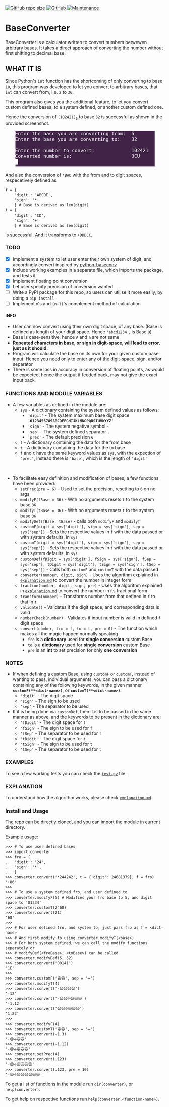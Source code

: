 [![GitHub repo size](https://img.shields.io/github/repo-size/DakshKK/BaseConverter?style=flat-square)](#)
[![GitHub](https://img.shields.io/github/license/DakshKK/BaseConverter?style=flat-square)](#)
[![Maintenance](https://img.shields.io/maintenance/yes/2020?style=flat-square)](#)

# BaseConverter

  BaseConverter is a calculator written to convert numbers betwewen arbitrary bases. It takes a direct approach of converting the number without first shifting to decimal base.

## WHAT IT IS
  Since Python's `int` function has the shortcoming of only converting to base `10`, this program was developed to let you convert to arbitrary bases, that `int` can convert from, i.e. `2` to `36`.

  This program also gives you the additional feature, to let you convert custom defined bases, to a system defined, or another custom defined one.

  Hence the conversion of `(102421)`<sub>`5`</sub> to base `32` is successful as shown in the provided screenshot.

  &emsp;&emsp; ![](output.png?raw=true)

  And also the conversion of `*BAD` with the from and to digit spaces, respecetively defined as
```python3
f = {
    'digit': 'ABCDE',
    'sign': '*'
    } # Base is derived as len(digit)
t = {
    'digit': 'CD',
    'sign': '+'
    } # Base is derived as len(digit)
```
  is successful. And it transforms to `+DDDCC`.


### TODO
  - [x] Implement a system to let user enter their own system of digit, and accordingly convert inspired by [python-baseconv](https://github.com/semente/python-baseconv 'Base Converter, which uses decimal algorithm for conversion between bases.')
  - [x] Include working examples in a separate file, which imports the package, and tests it
  - [x] Implement floating point conversion
  - [x] Let user specify precision of conversion wanted
  - [ ] Write a PyPI package for this repo, so users can utilise it more easily, by doing a `pip install`
  - [ ] Implement `n`'s and `(n-1)`'s complement method of calculation

#### INFO
  - User can now convert using their own digit space, of any base. (Base is defined as length of your digit space. Hence `'abcd1234'`, is Base `8`)
  - Base is case-sensitive, hence `A` and `a` are not same
  - **Repeated characters in base, or sign in digit-space, will lead to error, just as it should.**
  - Program will calculate the base on its own for your given custom base input. Hence you need only to enter any of the digit-space, sign, and/or separator
  - There is some loss in accuracy in conversion of floating points, as would be expected, hence the output if feeded back, may not give the exact input back

### FUNCTIONS AND MODULE VARIABLES
  - A few variables as defined in the module are:
    - `sys` - A dictionary containing the system defined values as follows:
      - `'digit'` - The system maximum base digit space **`'0123456789ABCDEFGHIJKLMNOPQRSTUVWXYZ'`**
      - `'sign'` - The system negative symbol **`-`**
      - `'sep'` - The system defined separator **`.`**
      - `'prec'` - The default precision **`6`**
    - `f` - A dictionary containing the data for the from base
    - `t` - A dictionary containing the data for the to base
    - `f` and `t` have the same keyword values as `sys`, with the expection of `'prec'`, instead there is `'base'`, which is the length of `'digit'`

  <br />

  - To facilitate easy definition and modification of bases, a few functions have been provided:
    - `setPrec(pre = 6)` - Used to set the precision, resetting to `6` on no args
    - `modifyF(fBase = 36)` - With no arguments resets `f` to the system base `36`
    - `modifyT(tBase = 36)` - With no arguments resets `t` to the system base `36`
    - `modifyDef(fBase, tBase)` - calls both `modifyF` and `modifyT`
    - `customF(digit = sys['digit'], sign = sys['sign'], sep = sys['sep'])` - Sets the respective values in `f` with the data passed or with system defaults, in `sys`
    - `customT(digit = sys['digit'], sign = sys['sign'], sep = sys['sep'])` - Sets the respective values in `t` with the data passed or with system defaults, in `sys`
    - `customDef(fDigit = sys['digit'], fSign = sys['sign'], fSep = sys['sep'],
        tDigit = sys['digit'], tSign = sys['sign'], tSep = sys['sep'])` - Calls both `customF` and `customT` with the data passed
    - `converter(number, digit, sign)` - Uses the algorithm explained in [`explanation.md`](explanation.md 'Explanation written for how the algorithm operates and calculates') to convert the number in integer form
    - `fraction(number, digit, sign, pre)` - Uses the algorithm explained in [`explanation.md`](explanation.md 'Explanation written for how the algorithm operates and calculates') to convert the number in its fractional form
    - `transform(number)` - Transforms number from that defined in `f` to that in `t`
    - `validate()` - Validates if the digit space, and corresponding data is valid
    - `numberCheck(number)` - Validates if input number is valid in defined `f` digit space
    - `convert(number, fro = f, to = t, pre = 0)` - The function which makes all the magic happen normally speaking
      - `fro` is a **dictionary** used for **single conversion** custom Base
      - `to` is a **dictionary** used for **single conversion** custom Base
      - `pre` is an **int** to set precision for only **one conversion**

### NOTES
  - If when defining a custom Base, using `customF` or `customT`, instead of wanting to pass, individual arguments, you can pass a dictionary containing any of the following keywords, in the given manner **`customF(**<dict-name>)`**, or **`customT(**<dict-name>)`**:
    - `'digit'` - The digit space
    - `'sign'` - The sign to be used
    - `'sep'` - The separator to be used
  - If it is being done via `customDef`, then it is to be passed in the same manner as above, and the keywords to be present in the dictionary are:
    - `'fDigit'` - The digit space for `f`
    - `'fSign'` - The sign to be used for `f`
    - `'fSep'` - The separator to be used for `f`
    - `'tDigit'` - The digit space for `t`
    - `'tSign'` - The sign to be used for `t`
    - `'tSep'` - The separator to be used for `t`

### EXAMPLES
  To see a few working tests you can check the [`test.py`](test.py 'Tests for the program.') file.

### EXPLANATION
  To understand how the algorithm works, please check [`explanation.md`](explanation.md 'Explanation written for how the algorithm operates and calculates').

### Install and Usage
  The repo can be directly cloned, and you can import the module in current directory.

  Example usage:

```python3
>>> # To use user defined bases
>>> import converter
>>> fro = {
... 'digit': '24',
... 'sign': '*',
... }
>>> converter.convert('*244242', t = {'digit': 24681379}, f = fro)
'+86'
>>>
>>> # To use a system defined fro, and user defined to
>>> converter.modifyF(5) # Modifies your fro base to 5, and digit space to '01234'
>>> converter.customT(2468)
>>> converter.convert(21)
'68'
>>>
>>> # For user defined fro, and system to, just pass fro as f = <dict-name>
>>> # And first modify to using converter.modifyT(<base>)
>>> # For both system defined, we can call the modify functions seperately or
>>> # modifyDef(<froBase>, <toBase>) can be called
>>> converter.modifyDef(5, 32)
>>> converter.convert('00141')
'1E'
>>>
>>> converter.customF('😁😃', sep = '➗')
>>> converter.modifyT(4)
>>> converter.convert('-😁😃😃😁')
'-12'
>>> converter.convert('-😁😃➗😁😃😃')
'-1.12'
>>> converter.convert('😁😃➗😃😁😃')
'1.22'
>>>
>>> converter.modifyF(4)
>>> converter.customT('😁😃', sep = '➗')
>>> converter.convert(-1.3)
'-😃➗😃😃'
>>> converter.convert(-1.12)
'-😃➗😁😃😃'
>>> converter.setPrec(4)
>>> converter.convert(.123)
'-😁➗😁😃😃😁'
>>> converter.convert(.123, pre = 10)
'-😁➗😁😃😃😁😃😃'
```

  To get a list of functions in the module run `dir(converter)`, or `help(converter)`.

  To get help on respective functions run `help(converter.<function-name>)`.
